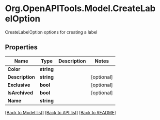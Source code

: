 # Org.OpenAPITools.Model.CreateLabelOption
CreateLabelOption options for creating a label

## Properties

Name | Type | Description | Notes
------------ | ------------- | ------------- | -------------
**Color** | **string** |  | 
**Description** | **string** |  | [optional] 
**Exclusive** | **bool** |  | [optional] 
**IsArchived** | **bool** |  | [optional] 
**Name** | **string** |  | 

[[Back to Model list]](../README.md#documentation-for-models) [[Back to API list]](../README.md#documentation-for-api-endpoints) [[Back to README]](../README.md)


